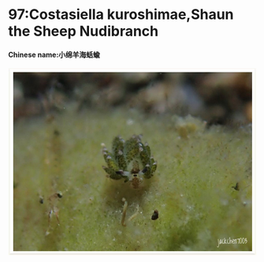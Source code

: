 # 97:Costasiella kuroshimae,Shaun the Sheep Nudibranch

#### Chinese name:小绵羊海蛞蝓

![](../../.gitbook/assets/costasiella-kuroshimae.jpg)

